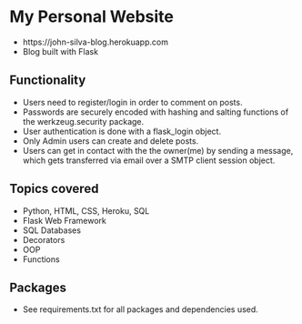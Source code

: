 # My Personal Website
<ul>
<li>https://john-silva-blog.herokuapp.com</li>
<li>Blog built with Flask</li>
</ul>

<h2>Functionality</h2>
<ul>
  <li>Users need to register/login in order to comment on posts.</li>
  <li>Passwords are securely encoded with hashing and salting functions of the werkzeug.security package.</li>
  <li>User authentication is done with a flask_login object.</li>
  <li>Only Admin users can create and delete posts.</li>
  <li>Users can get in contact with the the owner(me) by sending a message, which gets transferred via email over a SMTP client session object.</li>
</ul>
<h2>Topics covered</h2>
<ul>
<li>Python, HTML, CSS, Heroku, SQL</li>
<li>Flask Web Framework</li>
<li>SQL Databases</li>
<li>Decorators</li>
<li>OOP</li>
<li>Functions</li>
</ul>

<h2>Packages</h2>
<ul>
<li>See requirements.txt for all packages and dependencies used.</li>
</ul>
